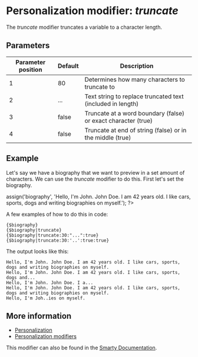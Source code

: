 # Personalization modifier: *truncate*

The *truncate* modifier truncates a variable to a character length.

## Parameters

| Parameter position | Default | Description                                                   |
|--------------------|---------|---------------------------------------------------------------|
| 1                  | 80      | Determines how many characters to truncate to                 |
| 2                  | ...     | Text string to replace truncated text (included in length)    |
| 3                  | false   | Truncate at a word boundary (false) or exact character (true) |
| 4                  | false   | Truncate at end of string (false) or in the middle (true)     |

## Example

Let's say we have a biography that we want to preview in a set amount of 
characters. We can use the *truncate* modifier to do this. First let's set 
the biography.

<?php
$smarty->assign('biography', 'Hello, I'm John. John Doe. I am 42 years old. I like cars, sports, dogs and writing biographies on myself.');
?>

A few examples of how to do this in code:

    {$biography}
    {$biography|truncate}
    {$biography|truncate:30:"...":true}
    {$biography|truncate:30:'..':true:true}
    
The output looks like this:

    Hello, I'm John. John Doe. I am 42 years old. I like cars, sports, dogs and writing biographies on myself.
    Hello, I'm John. John Doe. I am 42 years old. I like cars, sports, dogs and...
    Hello, I'm John. John Doe. I a...
    Hello, I'm John. John Doe. I am 42 years old. I like cars, sports, dogs and writing biographies on myself.
    Hello, I'm Joh..ies on myself.

## More information

* [Personalization](./personalization)
* [Personalization modifiers](./personalization-modifiers)

This modifier can also be found in the [Smarty Documentation](http://www.smarty.net/docs/en/language.modifier.truncate.tpl).
